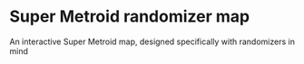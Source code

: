 # Super Metroid randomizer map
 An interactive Super Metroid map, designed specifically with randomizers in mind

